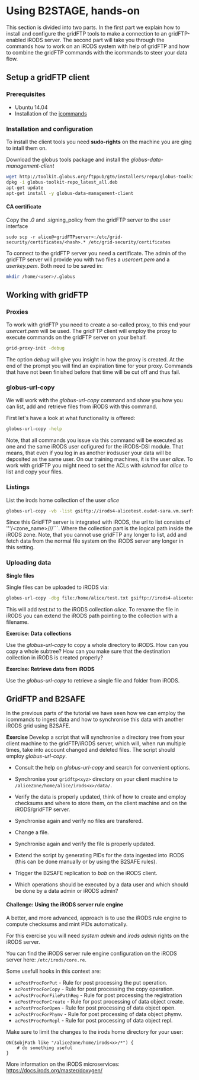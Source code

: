 # Using B2STAGE, hands-on
This section is divided into two parts. In the first part we explain how to install and configure the gridFTP tools to make a connection to an gridFTP-enabled iRODS server.
The second part will take you through the commands how to work on an iRODS system with help of gridFTP and how to combine the gridFTP commands with the icommands to steer your data flow.

## Setup a gridFTP client
### Prerequisites
- Ubuntu 14.04
- Installation of the [icommands](http://irods.org/download/)

### Installation and configuration
To install the client tools you need **sudo-rights** on the machine you are ging to intall them on.

Download the globus tools package and install the *globus-data-management-client*
```sh
wget http://toolkit.globus.org/ftppub/gt6/installers/repo/globus-toolkit-repo_latest_all.deb
dpkg -i globus-toolkit-repo_latest_all.deb
apt-get update
apt-get install -y globus-data-management-client
```

#### CA certificate

Copy the *<hash>.0*  and <hash>.signing_policy from the gridFTP server to the user interface

```
sudo scp -r alice@<gridFTPserver>:/etc/grid-security/certificates/<hash>.* /etc/grid-security/certificates
```

To connect to the gridFTP server you need a certificate. The admin of the gridFTP server will provide you with two files a *usercert.pem* and a *userkey.pem*. Both need to be saved in:
```sh
mkdir /home/<user>/.globus
```

## Working with gridFTP

### Proxies
To work with gridFTP you need to create a so-called proxy, to this end your *usercert.pem* will be used. The gridFTP client will employ the proxy to execute commands on the gridFTP server on your behalf.

```sh
grid-proxy-init -debug
```

The option *debug* will give you insight in how the proxy is created. At the end of the prompt you will find an expiration time for your proxy. Commands that have not been finished before that time will be cut off and thus fail.

### globus-url-copy
We will work with the *globus-url-copy* command and show you how you can list, add and retrieve files from iRODS with this command.

First let's have a look at what functionality is offered:
```sh
globus-url-copy -help
```

Note, that all commands you issue via this command will be executed as one and the same iRODS user cofigured for the iRODS-DSI module. 
That means, that even if you log in as another irodsuser your data will be deposited as the same user. On our training machines, it is the user *alice*.
To work with gridFTP you might need to set the ACLs with *ichmod* for *alice* to list and copy your files.

### Listings

List the irods home collection of the user *alice*
```sh
globus-url-copy -vb -list gsiftp://irods4-alicetest.eudat-sara.vm.surfsara.nl/alicetestZone/home/alice/
```
[//]: # "The '''/<zone_name>/<collection>/<collection>/``` part below"
[//]: # "does not show in the redendered result. It show '''////``` instead."
Since this GridFTP server is integrated with iRODS, the url to list consists of '''/<zone_name>/<collection>/<collection>/```. Where the collection part is the logical path inside the iRODS zone.
Note, that you cannot use gridFTP any longer to list, add and fetch data from the normal file system on the iRODS server any longer in this setting.

### Uploading data
**Single files**

Single files can be uploaded to iRODS via:
```sh
globus-url-copy -dbg file:/home/alice/test.txt gsiftp://irods4-alicetest.eudat-sara.vm.surfsara.nl/alicetestZone/home/alice/
```
This will add *test.txt* to the iRODS collection *alice*. To rename the file in iRODS you can extend the iRODS path pointing to the collection with a filename.

**Exercise: Data collections**

Use the *globus-url-copy* to copy a whole directory to iRODS.
How can you copy a whole subtree?
How can you make sure that the destination collection in iRODS is created properly?

**Exercise: Retrieve data from iRODS**

Use the *globus-url-copy* to retrieve a single file and folder from iRODS.

## GridFTP and B2SAFE
In the previous parts of the tutorial we have seen how we can employ the icommands to ingest data and how to synchronise this data with another iRODS grid using B2SAFE.

**Exercise**
Develop a script that will synchronise a directory tree from your client machine to the gridFTP/iRODS server, which will, when run multiple times, take into account changed and deleted files. 
The script should employ *globus-url-copy*.

* Consult the help on *globus-url-copy* and search for convenient options.
* Synchronise your `gridftp<xyz>` directory on your client machine to `/aliceZone/home/alice/irods<x>/data/`.
* Verify the data is properly updated, think of how to create and employ checksums and where to store them, on the client machine and on the iRODS/gridFTP server.
* Synchronise again and verify no files are transfered.
* Change a file.
* Synchronise again and verify the file is properly updated.

* Extend the script by generating PIDs for the data ingested into iRODS (this can be done manually or by using the B2SAFE rules).
* Trigger the B2SAFE replication to *bob* on the iRODS client.

* Which operations should be executed by a data user and which should be done by a data admin or iRODS admin?

#### Challenge: Using the iRODS server rule engine

A better, and more advanced, approach is to use the iRODS rule engine to compute checksums and mint PIDs automatically.

For this exercise you will need *system admin* and *irods admin* rights on the iRODS server.

You can find the iRODS server rule engine configuration on the iRODS server here: `/etc/irods/core.re`. 

Some usefull hooks in this context are:

* `acPostProcForPut` - Rule for post processing the put operation.
* `acPostProcForCopy` - Rule for post processing the copy operation.
* `acPostProcForFilePathReg` - Rule for post processing the registration
* `acPostProcForCreate` - Rule for post processing of data object create.
* `acPostProcForOpen` - Rule for post processing of data object open.
* `acPostProcForPhymv` - Rule for post processing of data object phymv.
* `acPostProcForRepl` - Rule for post processing of data object repl.

Make sure to limit the changes to the irods home directory for your user:

```
ON($objPath like "/aliceZone/home/irods<x>/*") {
    # do something useful
}
```
More information on the iRODS microservices: https://docs.irods.org/master/doxygen/

[//]: # "I feel this last bit goes a bit too quickly. All we get here are"
[//]: # "pointers. To me it feels an example is missing, I might be wrong"
[//]: # "of course..."
